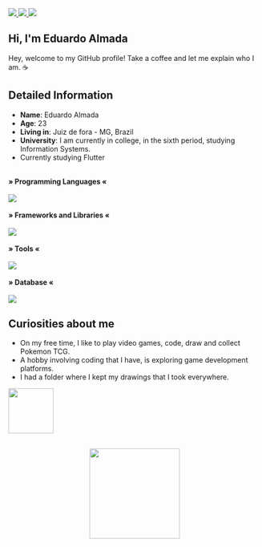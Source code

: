  <div>
    <a target='_blank' href="https://www.linkedin.com/in/eduardo-almada-3a9aa1186/">
        <img src="https://img.shields.io/badge/LinkedIn-0077B5?style=for-the-badge&logo=linkedin&logoColor=white">
    </a>
    <a target='_blank' href="https://dev.to/edualmada_">
        <img src="https://img.shields.io/badge/dev.to-0A0A0A?style=for-the-badge&logo=dev.to&logoColor=white">
    </a>
    <a href = "mailto:edu.almada26@gmail.com"><img src="https://img.shields.io/badge/-Gmail-%23333?style=for-the-badge&logo=gmail&logoColor=white" target="_blank">
    </a>
</div>

## Hi, I'm Eduardo Almada 

Hey, welcome to my GitHub profile! 
Take a coffee and let me explain who I am. ☕

## Detailed Information

* **Name**: Eduardo Almada
* **Age**: 23
* **Living in**: Juiz de fora - MG, Brazil
* **University**: I am currently in college, in the sixth period, studying Information Systems.
* Currently studying Flutter

<div style="display: inline_block"><br>
  <b>» Programming Languages «</b>
  <br>
  <br>
  <a href="https://skillicons.dev">
    <img src="https://skillicons.dev/icons?i=html,css,javascript,typescript,cs,java" />
  </a>
</div>

<div style="display: inline_block"><br>
  <b>» Frameworks and Libraries «</b>
  <br>
  <br>
  <a href="https://skillicons.dev">
    <img src="https://skillicons.dev/icons?i=react,bootstrap,sass,styledcomponents,jest,spring" />
  </a>
</div>

<div style="display: inline_block"><br>
  <b>» Tools «</b>
  <br>
  <br>
  <a href="https://skillicons.dev">
    <img src="https://skillicons.dev/icons?i=git,docker,azure" />
  </a>
</div>

<div style="display: inline_block"><br>
  <b>» Database «</b>
  <br>
  <br>
  <a href="https://skillicons.dev">
    <img src="https://skillicons.dev/icons?i=firebase,mysql,mongodb" />
  </a>
</div>

## Curiosities about me

* On my free time, I like to play video games, code, draw and collect Pokemon TCG.
* A hobby involving coding that I have, is exploring game development platforms.
* I had a folder where I kept my drawings that I took everywhere.

<img src="https://media.giphy.com/media/4XXo8A7CIW1lZGgdhm/giphy.gif" width="90" /> 

##

<div align="center">
  <a href="https://github.com/almadaedu">
  <img height="180em" src="https://github-readme-stats.vercel.app/api/top-langs/?username=almadaedu&layout=compact&langs_count=7&theme=vision-friendly-dark"/>
</div>




